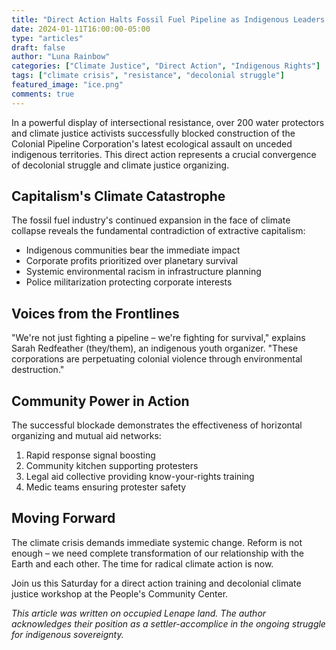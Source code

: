 ```yaml
---
title: "Direct Action Halts Fossil Fuel Pipeline as Indigenous Leaders Demand Climate Justice"
date: 2024-01-11T16:00:00-05:00
type: "articles"
draft: false
author: "Luna Rainbow"
categories: ["Climate Justice", "Direct Action", "Indigenous Rights"]
tags: ["climate crisis", "resistance", "decolonial struggle"]
featured_image: "ice.png"
comments: true
---
```


In a powerful display of intersectional resistance, over 200 water protectors and climate justice activists successfully blocked construction of the Colonial Pipeline Corporation's latest ecological assault on unceded indigenous territories. This direct action represents a crucial convergence of decolonial struggle and climate justice organizing.

## Capitalism's Climate Catastrophe

The fossil fuel industry's continued expansion in the face of climate collapse reveals the fundamental contradiction of extractive capitalism:

- Indigenous communities bear the immediate impact
- Corporate profits prioritized over planetary survival
- Systemic environmental racism in infrastructure planning
- Police militarization protecting corporate interests

## Voices from the Frontlines

"We're not just fighting a pipeline – we're fighting for survival," explains Sarah Redfeather (they/them), an indigenous youth organizer. "These corporations are perpetuating colonial violence through environmental destruction."

## Community Power in Action

The successful blockade demonstrates the effectiveness of horizontal organizing and mutual aid networks:

1. Rapid response signal boosting
2. Community kitchen supporting protesters
3. Legal aid collective providing know-your-rights training
4. Medic teams ensuring protester safety

## Moving Forward

The climate crisis demands immediate systemic change. Reform is not enough – we need complete transformation of our relationship with the Earth and each other. The time for radical climate action is now.

Join us this Saturday for a direct action training and decolonial climate justice workshop at the People's Community Center.

*This article was written on occupied Lenape land. The author acknowledges their position as a settler-accomplice in the ongoing struggle for indigenous sovereignty.* 